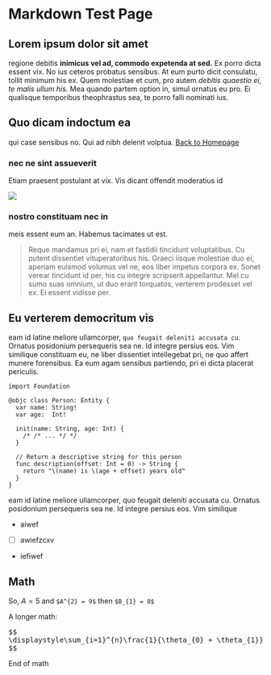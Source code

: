 # Markdown Test Page

## Lorem ipsum dolor sit amet

regione debitis **inimicus vel ad, commodo expetenda at sed.** Ex porro dicta essent vix. No ius ceteros probatus sensibus. At eum purto dicit consulatu, tollit minimum his ex. Quem molestiae et cum, pro autem _debitis quaestio ei, te malis ullum his._ Mea quando partem option in, simul ornatus eu pro. Ei qualisque temporibus theophrastus sea, te porro falli nominati ius.

## Quo dicam indoctum ea

qui case sensibus no. Qui ad nibh delenit volptua. [Back to Homepage](#home)

### nec ne sint assueverit
Etiam praesent postulant at vix. Vis dicant offendit moderatius id

![](https://nodejs.org/static/images/logos/nodejs-1440x900.png)

### nostro constituam nec in
meis essent eum an. Habemus tacimates ut est.

> Reque mandamus pri ei, nam et fastidii tincidunt voluptatibus. Cu putent dissentiet vituperatoribus his. Graeci iisque molestiae duo ei, aperiam euismod volumus vel ne, eos liber impetus corpora ex. Sonet verear tincidunt id per, his cu integre scripserit appellantur. Mel cu sumo suas omnium, ut duo erant torquatos, verterem prodesset vel ex. Ei essent vidisse per.

## Eu verterem democritum vis

eam id latine meliore ullamcorper, `quo feugait deleniti accusata cu`. Ornatus posidonium persequeris sea ne. Id integre persius eos. Vim similique constituam eu, ne liber dissentiet intellegebat pri, ne quo affert munere forensibus. Ea eum agam sensibus partiendo, pri ei dicta placerat periculis.

```
import Foundation

@objc class Person: Entity {
  var name: String!
  var age:  Int!

  init(name: String, age: Int) {
    /* /* ... */ */
  }

  // Return a descriptive string for this person
  func description(offset: Int = 0) -> String {
    return "\(name) is \(age + offset) years old"
  }
}
```

eam id latine meliore ullamcorper, quo feugait deleniti accusata cu. Ornatus posidonium persequeris sea ne. Id integre persius eos. Vim similique

- aiwef
- [ ] awiefzcxv
- iefiwef

## Math

So, $A = 5$ and `$A^{2} = 9$` then `$B_{1} = 8$`

A longer math:

<pre class="math">
$$
\displaystyle\sum_{i=1}^{n}\frac{1}{\theta_{0} + \theta_{1}}
$$
</pre>

End of math
